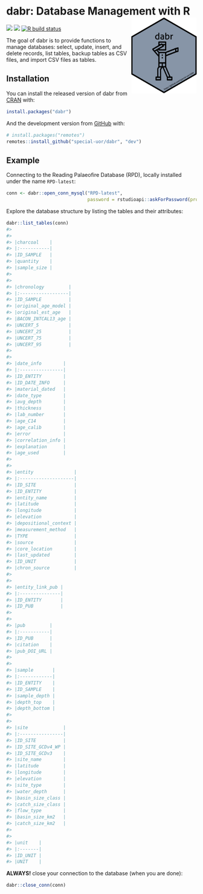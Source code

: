 
<!-- README.md is generated from README.Rmd. Please edit that file -->

# dabr: Database Management with R <img src="https://raw.githubusercontent.com/special-uor/dabr/main/inst/images/logo.png" alt="logo" align="right" height=200px/>

<!-- badges: start -->

[![](https://www.r-pkg.org/badges/version/dabr?color=black)](https://cran.r-project.org/package=dabr)
[![](https://img.shields.io/badge/devel%20version-0.0.2-yellow.svg)](https://github.com/special-uor/dabr)
[![R build
status](https://github.com/special-uor/dabr/workflows/R-CMD-check/badge.svg)](https://github.com/special-uor/dabr/actions)
<!-- badges: end -->

The goal of dabr is to provide functions to manage databases: select,
update, insert, and delete records, list tables, backup tables as CSV
files, and import CSV files as tables.

## Installation

You can install the released version of dabr from
[CRAN](https://cran.r-project.org/package=dabr) with:

``` r
install.packages("dabr")
```

And the development version from
[GitHub](https://github.com/special-uor/dabr) with:

``` r
# install.packages("remotes")
remotes::install_github("special-uor/dabr", "dev")
```

## Example

Connecting to the Reading Palaeofire Database (RPD), locally installed
under the name `RPD-latest`:

``` r
conn <- dabr::open_conn_mysql("RPD-latest", 
                              password = rstudioapi::askForPassword(prompt = "Password"))
```

Explore the database structure by listing the tables and their
attributes:

``` r
dabr::list_tables(conn)
#> 
#> 
#> |charcoal    |
#> |:-----------|
#> |ID_SAMPLE   |
#> |quantity    |
#> |sample_size |
#> 
#> 
#> |chronology         |
#> |:------------------|
#> |ID_SAMPLE          |
#> |original_age_model |
#> |original_est_age   |
#> |BACON_INTCAL13_age |
#> |UNCERT_5           |
#> |UNCERT_25          |
#> |UNCERT_75          |
#> |UNCERT_95          |
#> 
#> 
#> |date_info        |
#> |:----------------|
#> |ID_ENTITY        |
#> |ID_DATE_INFO     |
#> |material_dated   |
#> |date_type        |
#> |avg_depth        |
#> |thickness        |
#> |lab_number       |
#> |age_C14          |
#> |age_calib        |
#> |error            |
#> |correlation_info |
#> |explanation      |
#> |age_used         |
#> 
#> 
#> |entity               |
#> |:--------------------|
#> |ID_SITE              |
#> |ID_ENTITY            |
#> |entity_name          |
#> |latitude             |
#> |longitude            |
#> |elevation            |
#> |depositional_context |
#> |measurement_method   |
#> |TYPE                 |
#> |source               |
#> |core_location        |
#> |last_updated         |
#> |ID_UNIT              |
#> |chron_source         |
#> 
#> 
#> |entity_link_pub |
#> |:---------------|
#> |ID_ENTITY       |
#> |ID_PUB          |
#> 
#> 
#> |pub         |
#> |:-----------|
#> |ID_PUB      |
#> |citation    |
#> |pub_DOI_URL |
#> 
#> 
#> |sample       |
#> |:------------|
#> |ID_ENTITY    |
#> |ID_SAMPLE    |
#> |sample_depth |
#> |depth_top    |
#> |depth_bottom |
#> 
#> 
#> |site             |
#> |:----------------|
#> |ID_SITE          |
#> |ID_SITE_GCDv4_WP |
#> |ID_SITE_GCDv3    |
#> |site_name        |
#> |latitude         |
#> |longitude        |
#> |elevation        |
#> |site_type        |
#> |water_depth      |
#> |basin_size_class |
#> |catch_size_class |
#> |flow_type        |
#> |basin_size_km2   |
#> |catch_size_km2   |
#> 
#> 
#> |unit    |
#> |:-------|
#> |ID_UNIT |
#> |UNIT    |
```

**ALWAYS\!** close your connection to the database (when you are done):

``` r
dabr::close_conn(conn)
```
